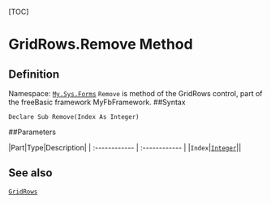 [TOC]
# GridRows.Remove Method

## Definition
Namespace: [`My.Sys.Forms`](My.Sys.Forms.md)
`Remove` is method of the GridRows control, part of the freeBasic framework MyFbFramework.
##Syntax
```freeBasic
Declare Sub Remove(Index As Integer)
```

##Parameters

|Part|Type|Description|
| :------------ | :------------ |
|`Index`|[`Integer`]("https://www.freebasic.net/wiki/KeyPgInteger")||
## See also
[`GridRows`](GridRows.md)
